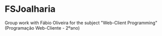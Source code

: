 # FSJoalharia
Group work with Fábio Oliveira for the subject "Web-Client Programming" (Programação Web-Cliente - 2ºano)
